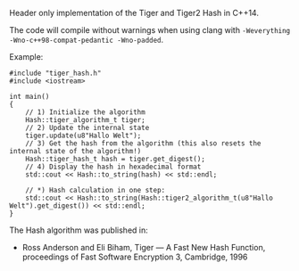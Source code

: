 Header only implementation of the Tiger and Tiger2 Hash in C++14.

The code will compile without warnings when using clang with ```-Weverything -Wno-c++98-compat-pedantic -Wno-padded```.

Example:

```
#include "tiger_hash.h"
#include <iostream>

int main()
{
	// 1) Initialize the algorithm
	Hash::tiger_algorithm_t tiger;
	// 2) Update the internal state
	tiger.update(u8"Hallo Welt");
	// 3) Get the hash from the algorithm (this also resets the internal state of the algorithm!)
	Hash::tiger_hash_t hash = tiger.get_digest();
	// 4) Display the hash in hexadecimal format
	std::cout << Hash::to_string(hash) << std::endl;

	// *) Hash calculation in one step:
	std::cout << Hash::to_string(Hash::tiger2_algorithm_t(u8"Hallo Welt").get_digest()) << std::endl;
}
```

The Hash algorithm was published in:

 * Ross Anderson and Eli Biham, Tiger — A Fast New Hash Function, proceedings of Fast Software Encryption 3, Cambridge, 1996
